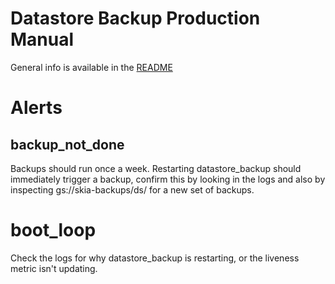 # Datastore Backup Production Manual

General info is available in the [README](./README.md)

# Alerts

## backup_not_done

Backups should run once a week. Restarting datastore_backup should immediately
trigger a backup, confirm this by looking in the logs and also by inspecting
gs://skia-backups/ds/ for a new set of backups.

# boot_loop

Check the logs for why datastore_backup is restarting, or the liveness metric
isn't updating.
